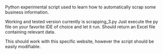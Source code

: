 Python experimental script used to learn how to automatically scrap some business information.

Working and tested version currently is scrapping_3.py
Just execute the py file on your favorite IDE of choice and let it run. Should return an Excel file containing relevant data.

This should work with this specific website, however the script should be easily modifiable.
